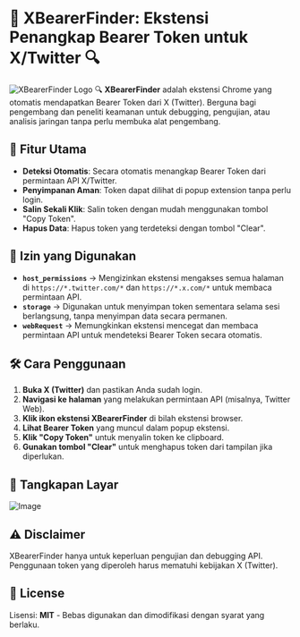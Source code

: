 # 🚀 XBearerFinder: Ekstensi Penangkap Bearer Token untuk X/Twitter 🔍
![XBearerFinder Logo](https://github.com/user-attachments/assets/a06523f6-1378-4443-bca7-15b78d5ad3a9)
🔍 **XBearerFinder** adalah ekstensi Chrome yang otomatis mendapatkan Bearer Token dari X (Twitter). Berguna bagi pengembang dan peneliti keamanan untuk debugging, pengujian, atau analisis jaringan tanpa perlu membuka alat pengembang.

## 📌 Fitur Utama
- **Deteksi Otomatis**: Secara otomatis menangkap Bearer Token dari permintaan API X/Twitter.
- **Penyimpanan Aman**: Token dapat dilihat di popup extension tanpa perlu login.
- **Salin Sekali Klik**: Salin token dengan mudah menggunakan tombol "Copy Token".
- **Hapus Data**: Hapus token yang terdeteksi dengan tombol "Clear".

## 📜 Izin yang Digunakan  
- **`host_permissions`** → Mengizinkan ekstensi mengakses semua halaman di `https://*.twitter.com/*` dan `https://*.x.com/*` untuk membaca permintaan API.  
- **`storage`** → Digunakan untuk menyimpan token sementara selama sesi berlangsung, tanpa menyimpan data secara permanen.  
- **`webRequest`** → Memungkinkan ekstensi mencegat dan membaca permintaan API untuk mendeteksi Bearer Token secara otomatis.  

## 🛠️ Cara Penggunaan  
1. **Buka X (Twitter)** dan pastikan Anda sudah login.  
2. **Navigasi ke halaman** yang melakukan permintaan API (misalnya, Twitter Web).  
3. **Klik ikon ekstensi XBearerFinder** di bilah ekstensi browser.  
4. **Lihat Bearer Token** yang muncul dalam popup ekstensi.  
5. **Klik "Copy Token"** untuk menyalin token ke clipboard.  
6. **Gunakan tombol "Clear"** untuk menghapus token dari tampilan jika diperlukan.

## 📸 Tangkapan Layar
![Image](https://github.com/user-attachments/assets/2e5658bf-2c50-42cb-97c0-562018a9ef9e)

## ⚠️ Disclaimer
XBearerFinder hanya untuk keperluan pengujian dan debugging API. Penggunaan token yang diperoleh harus mematuhi kebijakan X (Twitter).

## 📄 License
Lisensi: **MIT** - Bebas digunakan dan dimodifikasi dengan syarat yang berlaku.
